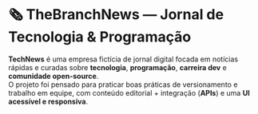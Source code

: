 # 🗞️ TheBranchNews — Jornal de Tecnologia & Programação

**TechNews** é uma empresa fictícia de jornal digital focada em notícias rápidas e curadas sobre **tecnologia**, **programação**, **carreira dev** e **comunidade open-source**.  
O projeto foi pensado para praticar boas práticas de versionamento e trabalho em equipe, com conteúdo editorial + integração (**APIs**) e uma **UI acessível e responsiva**.
